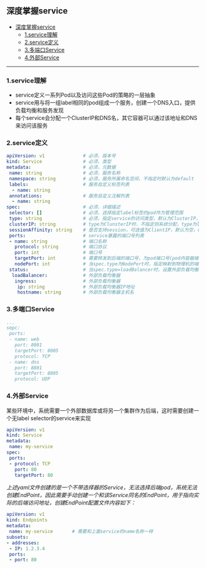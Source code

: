 ## 深度掌握service


<!-- @import "[TOC]" {cmd="toc" depthFrom=1 depthTo=6 orderedList=false} -->

<!-- code_chunk_output -->

* [深度掌握service](#深度掌握service)
	* [1.service理解](#1service理解)
	* [2.service定义](#2service定义)
	* [3.多端口Service](#3多端口service)
	* [4.外部Service](#4外部service)

<!-- /code_chunk_output -->

---
### 1.service理解

 - service定义一系列Pod以及访问这些Pod的策略的一层抽象
 - service用与将一组label相同的pod组成一个服务，创建一个DNS入口，提供负载均衡和服务发现
 - 每个service会分配一个ClusterIP和DNS名，其它容器可以通过该地址和DNS来访问该服务

### 2.service定义

```yaml
apiVersion: v1              # 必须，版本号
kind: Service               # 必须，类型
metadata:                   # 必须，元数据
 name: string               # 必须，服务名称
 namespace: string          # 必须，服务所属命名空间，不指定时默认为default
 labels:                    # 服务自定义标签列表
  - name: string
 annotations:               # 服务自定义注解列表
  - name: string
spec:                       # 必须，详细描述
 selector: []               # 必须，选择指定label标签的pod作为管理范围
 type: string               # 必须，指定service的访问类型，默认为ClusterIP，还有NodePort、loadBalancer两种方式
 clusterIP: string          # type为ClunsterIP时，不指定则系统分配，type为loadBalancer时，需制定
 sessionAffinity: string    # 是否支持session，可选值为ClientIP，默认为空，clientIP表示将同一个客户端的访问请求都转发到同一个pod
 ports:                     # service暴露的端口号列表
 - name: string             # 端口名称
   protocol: string         # 端口协议
   port: int                # 端口号
   targetPort: int          # 需要转发到后端的端口号，为pod端口号(pod内容器端口号)，将Service port端口号的请求转发到pod的targetPort端口号
   nodePort: int            # 当spec.type为NodePort时，指定映射到物理机的端口号
 status:                    # 当spec.type=loadBalancer时，设置外部负载均衡器的地址，用于公有云环境
  loadBalancer:             # 外部负载均衡器
   ingress:                 # 外部负载均衡器
    ip: string              # 外部负载均衡器IP地址
    hostname: string        # 外部负载均衡器主机名
```

### 3.多端口Service

```yaml
...
sepc:
 ports:
 - name: web
   port: 8001
   targetPort: 8005
   protocol: TCP
 - name: dns
   port: 8801
   targetPort: 8805
   protocol: UDP
```

### 4.外部Service

某些环境中，系统需要一个外部数据库或将另一个集群作为后端，这时需要创建一个无label selector的service来实现

```yaml
apiVersion: v1
kind: Service
metadata:
 name: my-service
spec:
 ports:
 - protocol: TCP
   port: 80
   targetPort: 80
```

*上述yaml文件创建的是一个不带选择器的Service，无法选择后端pod，系统无法创建EndPoint，因此需要手动创建一个和该Service同名的EndPoint，用于指向实际的后端访问地址，创建EndPoint配置文件内容如下：*

```yaml
apiVersion: v1
kind: Endpoints
metadata:
 name: my-service       # 需要和上面service的name名称一样
subsets:
- addresses:
 - IP: 1.2.3.4
 ports:
 - port: 80
```